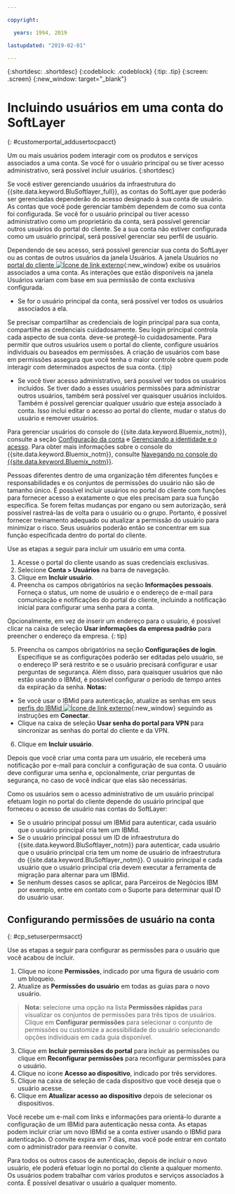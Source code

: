 ```yaml
---

copyright:

  years: 1994, 2019

lastupdated: "2019-02-01"

---
```


{:shortdesc: .shortdesc}
{:codeblock: .codeblock}
{:tip: .tip}
{:screen: .screen}
{:new_window: target="_blank"}


# Incluindo usuários em uma conta do SoftLayer
{: #customerportal_addusertocpacct}

Um ou mais usuários podem interagir com os produtos e serviços associados a uma conta. Se você for o usuário principal ou se tiver acesso administrativo, será possível incluir usuários.
{:shortdesc}

Se você estiver gerenciando usuários da infraestrutura do {{site.data.keyword.BluSoftlayer_full}}, as contas do SoftLayer que poderão ser gerenciadas dependerão do acesso designado à sua conta de usuário. As contas que você pode gerenciar também dependem de como sua conta foi configurada. Se você for o usuário principal ou tiver acesso administrativo como um proprietário da conta, será possível gerenciar outros usuários do portal do cliente. Se a sua conta não estiver configurada como um usuário principal, será possível gerenciar seu perfil de usuário.

Dependendo de seu acesso, será possível gerenciar sua conta do SoftLayer ou as contas de outros usuários da janela Usuários. A janela Usuários no [portal do cliente ![Ícone de link externo](../icons/launch-glyph.svg)](https://control.softlayer.com/){:new_window} exibe os usuários associados a uma conta. As interações que estão disponíveis na janela Usuários variam com base em sua permissão de conta exclusiva configurada.
  * Se for o usuário principal da conta, será possível ver todos os usuários associados a ela.

  Se precisar compartilhar as credenciais de login principal para sua conta, compartilhe as credenciais cuidadosamente. Seu login principal controla cada aspecto de sua conta. deve-se protegê-lo cuidadosamente. Para permitir que outros usuários usem o portal do cliente, configure usuários individuais ou baseados em permissões. A criação de usuários com base em permissões assegura que você tenha o maior controle sobre quem pode interagir com determinados aspectos de sua conta.
{:tip}

  * Se você tiver acesso administrativo, será possível ver todos os usuários incluídos. Se tiver dado a esses usuários permissões para administrar outros usuários, também será possível ver quaisquer usuários incluídos. Também é possível gerenciar qualquer usuário que esteja associado à conta. Isso inclui editar o acesso ao portal do cliente, mudar o status do usuário e remover usuários.

Para gerenciar usuários do console do {{site.data.keyword.Bluemix_notm}}, consulte a seção [Configuração da conta](/docs/account/adminpublic.html#signing-up-for-ibm-cloud) e [Gerenciando a identidade e o acesso](/docs/iam/quickstart.html#getstarted). Para obter mais informações sobre o console do {{site.data.keyword.Bluemix_notm}}, consulte [Navegando no console do {{site.data.keyword.Bluemix_notm}}](/docs/overview/ui.html#ui).

Pessoas diferentes dentro de uma organização têm diferentes funções e responsabilidades e os conjuntos de permissões do usuário não são de tamanho único. É possível incluir usuários no portal do cliente com funções para fornecer acesso a exatamente o que eles precisam para sua função específica. Se forem feitas mudanças por engano ou sem autorização, será possível rastreá-las de volta para o usuário ou o grupo. Portanto, é possível fornecer treinamento adequado ou atualizar a permissão do usuário para minimizar o risco. Seus usuários poderão então se concentrar em sua função especificada dentro do portal do cliente.

Use as etapas a seguir para incluir um usuário em uma conta.

1. Acesse o portal do cliente usando as suas credenciais exclusivas.
2. Selecione **Conta > Usuários** na barra de navegação.
3. Clique em **Incluir usuário**.
4. Preencha os campos obrigatórios na seção **Informações pessoais**. Forneça o status, um nome de usuário e o endereço de e-mail para comunicação e notificações do portal do cliente, incluindo a notificação inicial para configurar uma senha para a conta.

  Opcionalmente, em vez de inserir um endereço para o usuário, é possível clicar na caixa de seleção **Usar informações da empresa padrão** para preencher o endereço da empresa.
  {: tip}

5. Preencha os campos obrigatórios na seção **Configurações de login**. Especifique se as configurações poderão ser editadas pelo usuário, se o endereço IP será restrito e se o usuário precisará configurar e usar perguntas de segurança. Além disso, para quaisquer usuários que não estão usando o IBMid, é possível configurar o período de tempo antes da expiração da senha.
**Notas:**
* Se você usar o IBMid para autenticação, atualize as senhas em seus [perfis do IBMid ![Ícone de link externo](../icons/launch-glyph.svg)](https://www.ibm.com/account/profile){:new_window} seguindo as instruções em **Conectar**.
* Clique na caixa de seleção **Usar senha do portal para VPN** para sincronizar as senhas do portal do cliente e da VPN.
6. Clique em **Incluir usuário**.

Depois que você criar uma conta para um usuário, ele receberá uma notificação por e-mail para concluir a configuração de sua conta. O usuário deve configurar uma senha e, opcionalmente, criar perguntas de segurança, no caso de você indicar que elas são necessárias.

Como os usuários sem o acesso administrativo de um usuário principal efetuam login no portal do cliente depende do usuário principal que forneceu o acesso de usuário nas contas do SoftLayer:
  * Se o usuário principal possui um IBMid para autenticar, cada usuário que o usuário principal cria tem um IBMid.
  * Se o usuário principal possui um ID de infraestrutura do {{site.data.keyword.BluSoftlayer_notm}} para autenticar, cada usuário que o usuário principal cria tem um nome de usuário de infraestrutura do {{site.data.keyword.BluSoftlayer_notm}}. O usuário principal e cada usuário que o usuário principal cria devem executar a ferramenta de migração para alternar para um IBMid.
  * Se nenhum desses casos se aplicar, para Parceiros de Negócios IBM por exemplo, entre em contato com o Suporte para determinar qual ID do usuário usar.

## Configurando permissões de usuário na conta
{: #cp_setuserpermsacct}

Use as etapas a seguir para configurar as permissões para o usuário que você acabou de incluir.

1. Clique no ícone **Permissões**, indicado por uma figura de usuário com um bloqueio.
2. Atualize as **Permissões do usuário** em todas as guias para o novo usuário.
> **Nota:** selecione uma opção na lista **Permissões rápidas** para visualizar os conjuntos de permissões para três tipos de usuários. Clique em **Configurar permissões** para selecionar o conjunto de permissões ou customize a acessibilidade do usuário selecionando opções individuais em cada guia disponível.
3. Clique em **Incluir permissões do portal** para incluir as permissões ou clique em **Reconfigurar permissões** para reconfigurar permissões para o usuário.
4. Clique no ícone **Acesso ao dispositivo**, indicado por três servidores.
5. Clique na caixa de seleção de cada dispositivo que você deseja que o usuário acesse.
6. Clique em **Atualizar acesso ao dispositivo** depois de selecionar os dispositivos.

Você recebe um e-mail com links e informações para orientá-lo durante a configuração de um IBMid para autenticação nessa conta. As etapas podem incluir criar um novo IBMid se a conta estiver usando o IBMid para autenticação. O convite expira em 7 dias, mas você pode entrar em contato com o administrador para reenviar o convite.

Para todos os outros casos de autenticação, depois de incluir o novo usuário, ele poderá efetuar login no portal do cliente a qualquer momento. Os usuários podem trabalhar com vários produtos e serviços associados à conta. É possível desativar o usuário a qualquer momento.
